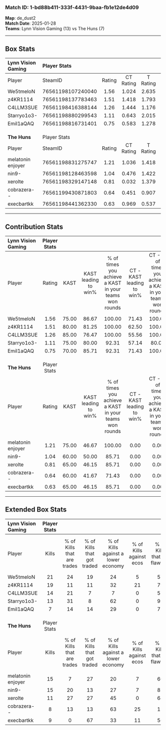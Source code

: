 ### Match ID: 1-bd88b411-333f-4431-9baa-fb1e12de4d09  
**Map**: de_dust2  
**Match Date**: 2025-01-28  
**Teams**: Lynn Vision Gaming (13) vs The Huns (7)  

---  

## Box Stats  

| **Lynn Vision Gaming** | Player Stats      |        |           |          |       |       |       |         |        |      |     |
| :- | :- | :-: | :-: | :-: | :-: | :-: | :-: | :-: | :-: | :-: | :-: |
| Player                 | SteamID           | Rating | CT Rating | T Rating | KAST  |  ADR  | Kills | Assists | Deaths | K/D  | HS% |
| We5tmeloN              | 76561198107240040 |  1.56  |   1.024   |  2.635   | 75.00 | 99.5  |  21   |    4    |   11   | 1.91 | 61  |
| z4KR1114               | 76561198137783463 |  1.51  |   1.418   |  1.793   | 80.00 | 105.6 |  19   |    6    |   12   | 1.58 | 26  |
| C4LLM3SUE              | 76561198416388144 |  1.26  |   1.444   |  1.176   | 85.00 | 79.6  |  14   |    7    |   12   | 1.17 | 64  |
| Starryo1o3-            | 76561198880299543 |  1.11  |   0.643   |  2.015   | 75.00 | 65.1  |  13   |    5    |   11   | 1.18 | 61  |
| Emil1aQAQ              | 76561198816731401 |  0.75  |   0.583   |  1.278   | 70.00 | 52.9  |   7   |    6    |   12   | 0.58 | 85  |
|                        |                   |        |           |          |       |       |       |         |        |      |     |
|                        |                   |        |           |          |       |       |       |         |        |      |     |
|                        |                   |        |           |          |       |       |       |         |        |      |     |
| **The Huns**           | Player Stats      |        |           |          |       |       |       |         |        |      |     |
| Player                 | SteamID           | Rating | CT Rating | T Rating | KAST  |  ADR  | Kills | Assists | Deaths | K/D  | HS% |
| melatonin enjoyer      | 76561198831275747 |  1.21  |   1.036   |  1.418   | 75.00 | 72.2  |  15   |    3    |   11   | 1.36 | 66  |
| nin9-                  | 76561198128463598 |  1.04  |   0.476   |  1.422   | 60.00 | 80.9  |  15   |    2    |   14   | 1.07 | 46  |
| xerolte                | 76561198329147148 |  0.81  |   0.032   |  1.379   | 65.00 | 70.4  |  11   |    6    |   17   | 0.65 | 81  |
| cobrazera--            | 76561199430871803 |  0.64  |   0.451   |  0.907   | 60.00 | 64.4  |   8   |    4    |   16   | 0.50 | 50  |
| execbartkk             | 76561198441362330 |  0.63  |   0.969   |  0.537   | 65.00 | 41.1  |   9   |    0    |   16   | 0.56 | 44  |
---  

## Contribution Stats  

| **Lynn Vision Gaming** | Player Stats |       |                      |                                                        |                           |                                                             |                          |                                                            |
| :- | :-: | :-: | :-: | :-: | :-: | :-: | :-: | :-: |
| Player                 |    Rating    | KAST  | KAST leading to win% | % of times you achieve a KAST in your teams won rounds | CT - KAST leading to win% | CT - % of times you achieve a KAST in your teams won rounds | T - KAST leading to win% | T - % of times you achieve a KAST in your teams won rounds |
| We5tmeloN              |     1.56     | 75.00 |        86.67         |                         100.00                         |           71.43           |                           100.00                            |          100.00          |                           100.00                           |
| z4KR1114               |     1.51     | 80.00 |        81.25         |                         100.00                         |           62.50           |                           100.00                            |          100.00          |                           100.00                           |
| C4LLM3SUE              |     1.26     | 85.00 |        76.47         |                         100.00                         |           55.56           |                           100.00                            |          100.00          |                           100.00                           |
| Starryo1o3-            |     1.11     | 75.00 |        80.00         |                         92.31                          |           57.14           |                            80.00                            |          100.00          |                           100.00                           |
| Emil1aQAQ              |     0.75     | 70.00 |        85.71         |                         92.31                          |           71.43           |                           100.00                            |          100.00          |                           87.50                            |
|                        |              |       |                      |                                                        |                           |                                                             |                          |                                                            |
|                        |              |       |                      |                                                        |                           |                                                             |                          |                                                            |
|                        |              |       |                      |                                                        |                           |                                                             |                          |                                                            |
| **The Huns**           | Player Stats |       |                      |                                                        |                           |                                                             |                          |                                                            |
| Player                 |    Rating    | KAST  | KAST leading to win% | % of times you achieve a KAST in your teams won rounds | CT - KAST leading to win% | CT - % of times you achieve a KAST in your teams won rounds | T - KAST leading to win% | T - % of times you achieve a KAST in your teams won rounds |
| melatonin enjoyer      |     1.21     | 75.00 |        46.67         |                         100.00                         |           0.00            |                            0.00                             |          77.78           |                           100.00                           |
| nin9-                  |     1.04     | 60.00 |        50.00         |                         85.71                          |           0.00            |                            0.00                             |          75.00           |                           85.71                            |
| xerolte                |     0.81     | 65.00 |        46.15         |                         85.71                          |           0.00            |                            0.00                             |          60.00           |                           85.71                            |
| cobrazera--            |     0.64     | 60.00 |        41.67         |                         71.43                          |           0.00            |                            0.00                             |          71.43           |                           71.43                            |
| execbartkk             |     0.63     | 65.00 |        46.15         |                         85.71                          |           0.00            |                            0.00                             |          85.71           |                           85.71                            |
---  

## Extended Box Stats  

| **Lynn Vision Gaming** | Player Stats |                            |                            |                                    |                         |                              |                                 |        |                             |                                     |                          |                               |                            |
| :- | :-: | :-: | :-: | :-: | :-: | :-: | :-: | :-: | :-: | :-: | :-: | :-: | :-: |
| Player                 |    Kills     | % of Kills that are trades | % of Kills that got traded | % of Kills against a lower economy | % of Kills against ecos | % of Kills that are flawless | % of Kills that are close duels | Deaths | % of Deaths that get traded | % of Deaths against a lower economy | % of Deaths against ecos | % of Deaths that are flawless | % of Deaths that are close |
| We5tmeloN              |      21      |             24             |             19             |                 24                 |            5            |              57              |                0                |   11   |             36              |                  9                  |            0             |              36               |             9              |
| z4KR1114               |      19      |             11             |             11             |                 32                 |           21            |              79              |                0                |   12   |             17              |                  0                  |            0             |              67               |             8              |
| C4LLM3SUE              |      14      |             21             |             7              |                 7                  |            0            |              57              |                7                |   12   |             25              |                 25                  |            0             |              50               |             25             |
| Starryo1o3-            |      13      |             31             |             8              |                 62                 |            0            |              92              |                0                |   11   |             27              |                  0                  |            0             |              64               |             9              |
| Emil1aQAQ              |      7       |             14             |             14             |                 29                 |            0            |              71              |                0                |   12   |             33              |                 17                  |            0             |              83               |             8              |
|                        |              |                            |                            |                                    |                         |                              |                                 |        |                             |                                     |                          |                               |                            |
|                        |              |                            |                            |                                    |                         |                              |                                 |        |                             |                                     |                          |                               |                            |
|                        |              |                            |                            |                                    |                         |                              |                                 |        |                             |                                     |                          |                               |                            |
| **The Huns**           | Player Stats |                            |                            |                                    |                         |                              |                                 |        |                             |                                     |                          |                               |                            |
| Player                 |    Kills     | % of Kills that are trades | % of Kills that got traded | % of Kills against a lower economy | % of Kills against ecos | % of Kills that are flawless | % of Kills that are close duels | Deaths | % of Deaths that get traded | % of Deaths against a lower economy | % of Deaths against ecos | % of Deaths that are flawless | % of Deaths that are close |
| melatonin enjoyer      |      15      |             7              |             27             |                 20                 |            7            |              60              |               13                |   11   |             18              |                 18                  |            0             |              73               |             0              |
| nin9-                  |      15      |             20             |             13             |                 27                 |            7            |              87              |                7                |   14   |              0              |                 21                  |            0             |              79               |             7              |
| xerolte                |      11      |             27             |             27             |                 45                 |            0            |              64              |                9                |   17   |              6              |                 18                  |            0             |              76               |             0              |
| cobrazera--            |      8       |             13             |             13             |                 63                 |           25            |              13              |               38                |   16   |             19              |                 25                  |            0             |              56               |             0              |
| execbartkk             |      9       |             0              |             67             |                 33                 |           11            |              56              |                0                |   16   |             19              |                 13                  |            0             |              69               |             0              |
